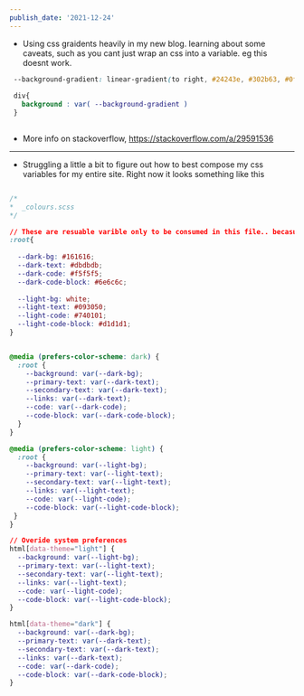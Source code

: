 ```yaml
---
publish_date: '2021-12-24'
---
```

- Using css graidents heavily in my new blog. learning about some caveats, such as you cant just wrap an css into a variable. eg this doesnt work.

```css
 --background-gradient: linear-gradient(to right, #24243e, #302b63, #0f0c29); 
 
 div{
   background : var( --background-gradient )
 }
 
```
  - More info on stackoverflow, https://stackoverflow.com/a/29591536


---

- Struggling a little a bit to figure out how to best compose my css variables for my entire site. Right now it looks something like this

```css

/*
*  _colours.scss
*/

// These are resuable varible only to be consumed in this file.. becasue there is repitition between the data properties and 
:root{
  
  --dark-bg: #161616;
  --dark-text: #dbdbdb;
  --dark-code: #f5f5f5;
  --dark-code-block: #6e6c6c;
  
  --light-bg: white;
  --light-text: #093050;
  --light-code: #740101;
  --light-code-block: #d1d1d1;
}


@media (prefers-color-scheme: dark) {
  :root {
    --background: var(--dark-bg);
    --primary-text: var(--dark-text);
    --secondary-text: var(--dark-text);
    --links: var(--dark-text);
    --code: var(--dark-code);
    --code-block: var(--dark-code-block);
  }
}

@media (prefers-color-scheme: light) {
  :root {
    --background: var(--light-bg);
    --primary-text: var(--light-text);
    --secondary-text: var(--light-text);
    --links: var(--light-text);
    --code: var(--light-code);
    --code-block: var(--light-code-block);
 }
}

// Overide system preferences
html[data-theme="light"] {    
  --background: var(--light-bg);
  --primary-text: var(--light-text);
  --secondary-text: var(--light-text);
  --links: var(--light-text);
  --code: var(--light-code);
  --code-block: var(--light-code-block);
}

html[data-theme="dark"] {
  --background: var(--dark-bg);
  --primary-text: var(--dark-text);
  --secondary-text: var(--dark-text);
  --links: var(--dark-text);
  --code: var(--dark-code);
  --code-block: var(--dark-code-block);
}

```

